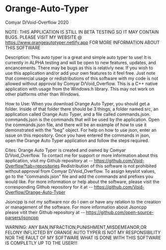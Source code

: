 # Orange-Auto-Typer
 Comyar D/Void-Overflow 2020
 
NOTE: THIS APPLICATION IS STILL IN BETA TESTING SO IT MAY CONTAIN BUGS. PLEASE VISIT MY WEBSITE @ https://www.orangeautotyper.netlify.app FOR MORE INFORMATION ABOUT THIS SOFTWARE

Description:
This auto typer is a great and simple auto typer to use! It is currently in ALPHA testing and will be open to new features, updates, and encancements. There may be bugs as this is relativly new. If you wish to use this application and/or add your own features to it feel free. Just note that comercial usage or redistributions of this software with my code is not allowed without approval by Comyar D/Void_Overflow. This is a C++ native application with usage from the Windows.h library. This may not work on other platforms other than Windows.

How to Use:
When you download Orange Auto Typer, you should get a folder. Inside of that folder there should be 3 things, a folder named src, an application called Orange Auto Typer, and a file called commands.json. commands.json is the commands that will be used by the application. Open the commands.json file, and there will be an example of how to use it demonstrated with the "beg" object. For help on how to use json, enter an issue on this repository. Once you have entered the commands in json, open the Orange Auto Typer application and follow the steps required.

 Cites:
 Orange Auto Typer is created and owned by Comyar D/Void_Overflow.
 To contact me for support or more information about 
 this application, visit my Github repository at --
 https://github.com/Void-Overflow?tab=repositories 
 Redistribution of this software is not prohibited without approval from Comyar D/Void_Overflow.
 To assign keyslot values, go to the "commands.json" file and add the commands and  prefixes you would like.
 For more information or help about the software, please visit the corresponding Github repository
 for it at -- https://github.com/Void-Overflow/Orange-Auto-Typer

 Jsoncpp is not my software nor do I own or have any relation to the creation or management 
 of the software. For more information about Jsoncpp please vitit their Github repository at --
 https://github.com/open-source-parsers/jsoncpp
 
 WARNING: ANY BAN,INFRACTION,PUNISHMENT,MISDEMEANOR,OR FELONY INFLICTED BY ORANGE AUTO TYPER IS NOT MY RESPONSIBILITY NOR THE FAULT OF MY SOFTWARE WHAT IS DONE WITH THIS SOFTWARE IS COMPLETLY UP TO THE USER!!!
 